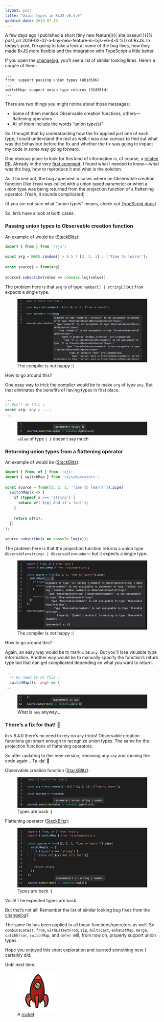 ```yaml
---
layout: post
title: "Union types in RxJS v6.4.0"
updated_date: 2019-07-10
---
```


A few days ago I published a short [tiny new feature]({{ site.baseurl }}{% post_url 2019-02-02-a-tiny-new-feature-in-rxjs-v6-4-0 %}) of RxJS. In today’s post, I’m going to take a look at some of the bug fixes, how they made RxJS more flexible and the integration with TypeScript a little better.

If you open the [changelog](https://github.com/ReactiveX/rxjs/blob/master/CHANGELOG.md#640-2019-01-30), you’ll see a list of similar looking lines. Here’s a couple of them:

```
...
from: support passing union types (eb1d596)
...
switchMap: support union type returns (32d35fd)
...
```

There are two things you might notice about those messages:

* Some of them mention Observable creation functions, others — flattening operators
* All of them include the words “union type(s)”

So I thought that by understanding how the fix applied just one of each type, I could understand the rest as well. I was also curious to find out what was the behaviour before the fix and whether the fix was going to impact my code in some way going forward.

One obvious place to look for this kind of information is, of course, a [related PR](https://github.com/ReactiveX/rxjs/pull/4461). Already in the very [first comment](https://github.com/ReactiveX/rxjs/pull/4461#issue-243244247), I found what I needed to know — what was the bug, how to reproduce it and what is the solution.

As it turned out, the bug appeared in cases where an Observable creation function (like `from`) was called with a union typed parameter or when a union type was being returned from the projection function of a flattening operator. (Yeah, it sounds complicated)

(If you are not sure what “union types” means, check out [TypeScript docs](https://www.typescriptlang.org/docs/handbook/advanced-types.html#union-types))

So, let’s have a look at both cases.

### Passing union types to Observable creation function

An example of would be ([StackBlitz](https://stackblitz.com/edit/rxjs-from-example-1)):

```ts
import { from } from 'rxjs';

const arg = Math.random() > 0.5 ? [3, 2, 1] : ['Time to learn!'];

const source$ = from(arg);

source$.subscribe(value => console.log(value));
```

The problem here is that `arg` is of type `number[] | string[]` but `from` expects a single type.

<figure>
  <img src="/assets/img/union-types-in-rxjs-v6-4-0/example-1.jpg" alt="Code example">
  <figcaption>The compiler is not happy :(</figcaption>
</figure>

How to go around this?

One easy way to trick the compiler would be to make `org` of type `any`. But that eliminates the benefits of having types in first place.

```ts
...
// Don't do this ↓
const arg: any = ...;
...
```

<figure>
  <img src="/assets/img/union-types-in-rxjs-v6-4-0/example-2.jpg" alt="Code example">
  <figcaption><code>value</code> of type <code>{ }</code> doesn’t say much</figcaption>
</figure>

### Returning union types from a flattening operator

An example of would be ([StackBlitz](https://stackblitz.com/edit/rxjs-from-example-2)):

```ts
import { from, of } from 'rxjs';
import { switchMap } from 'rxjs/operators';

const source = from([3, 2, 1, 'Time to learn!']).pipe(
  switchMap(x => {
    if (typeof x === 'string') {
      return of(`${x} And it's fun!`);
    }
    
    return of(x);
  })
);

source.subscribe(x => console.log(x));
```

The problem here is that the projection function returns a union type `Observable<string> | Observable<number>` but it expects a single type.

<figure>
  <img src="/assets/img/union-types-in-rxjs-v6-4-0/example-3.jpg" alt="Code example">
  <figcaption>The compiler is not happy :(</figcaption>
</figure>

How to go around this?

Again, an easy way would be to mark `x` as `any`. But you’ll lose valuable type information. Another way would be to manually specify the function’s return type but that can get complicated depending on what you want to return.

```ts
...
  // No need to do this ↓
  switchMap((x: any) => {
...
```

<figure>
  <img src="/assets/img/union-types-in-rxjs-v6-4-0/example-4.jpg" alt="Code example">
  <figcaption>What is <code>any</code> anyway…</figcaption>
</figure>

### There’s a fix for that! 🎉

In v.6.4.0 there’s no need to rely on `any` tricks! Observable creation functions got smart enough to recognize union types. The same for the projection functions of flattening operators.

So after updating to this new version, removing any `any` and running the code again… Ta-da! 🐣

Observable creation function ([StackBlitz](https://stackblitz.com/edit/rxjs-from-example-3)):

<figure>
  <img src="/assets/img/union-types-in-rxjs-v6-4-0/example-5.jpg" alt="Code example">
  <figcaption>Types are back :)</figcaption>
</figure>

Flattening operator ([StackBlitz](https://stackblitz.com/edit/rxjs-from-example-4)):

<figure>
  <img src="/assets/img/union-types-in-rxjs-v6-4-0/example-6.jpg" alt="Code example">
  <figcaption>Types are back :)</figcaption>
</figure>

Voilà! The expected types are back.

But that’s not all! Remember the list of similar looking bug fixes from the [changelog](https://github.com/ReactiveX/rxjs/blob/master/CHANGELOG.md#640-2019-01-30)?

The same fix has been applied to all those functions/operators as well. So `combineLatest`, `from`, `withLatestFrom`, `zip`, `multicast`, `exhaustMap`, `merge`, `catchError`, `switchMap`, and `defer` will, from now on, properly support union types.

Hope you enjoyed this short exploration and learned something new. I certainly did.

Until next time.

<div class="text-center no-shadow">
  <figure>
    <img src="/assets/img/rocket.png" alt="A rocket">
    <figcaption>A <a href="https://www.smashingmagazine.com/2018/02/freebie-hand-drawn-space-icons/">rocket</a>.</figcaption>
  </figure>
</div>
